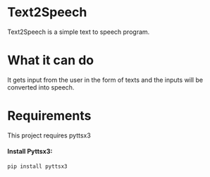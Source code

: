# Text2Speech
Text2Speech is a simple text to speech program.<br>

<h1>What it can do</h1>
It gets input from the user in the form of texts and the inputs will be converted into speech.
  

<h1>Requirements</h1>

This project requires pyttsx3

<h4>Install Pyttsx3:</h4>

    pip install pyttsx3
  

